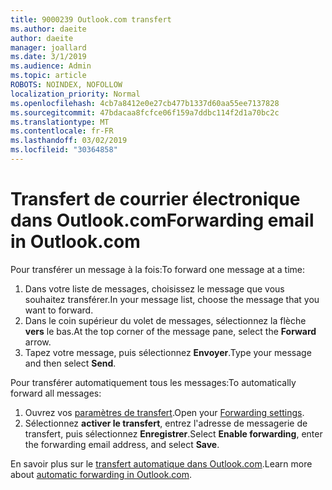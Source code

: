 ```yaml
---
title: 9000239 Outlook.com transfert
ms.author: daeite
author: daeite
manager: joallard
ms.date: 3/1/2019
ms.audience: Admin
ms.topic: article
ROBOTS: NOINDEX, NOFOLLOW
localization_priority: Normal
ms.openlocfilehash: 4cb7a8412e0e27cb477b1337d60aa55ee7137828
ms.sourcegitcommit: 47bdacaa8fcfce06f159a7ddbc114f2d1a70bc2c
ms.translationtype: MT
ms.contentlocale: fr-FR
ms.lasthandoff: 03/02/2019
ms.locfileid: "30364858"
---
```

# <a name="forwarding-email-in-outlookcom"></a><span data-ttu-id="0890d-102">Transfert de courrier électronique dans Outlook.com</span><span class="sxs-lookup"><span data-stu-id="0890d-102">Forwarding email in Outlook.com</span></span>

<span data-ttu-id="0890d-103">Pour transférer un message à la fois:</span><span class="sxs-lookup"><span data-stu-id="0890d-103">To forward one message at a time:</span></span>

1. <span data-ttu-id="0890d-104">Dans votre liste de messages, choisissez le message que vous souhaitez transférer.</span><span class="sxs-lookup"><span data-stu-id="0890d-104">In your message list, choose the message that you want to forward.</span></span>
2. <span data-ttu-id="0890d-105">Dans le coin supérieur du volet de messages, sélectionnez la flèche **vers** le bas.</span><span class="sxs-lookup"><span data-stu-id="0890d-105">At the top corner of the message pane, select the **Forward** arrow.</span></span>
3. <span data-ttu-id="0890d-106">Tapez votre message, puis sélectionnez **Envoyer**.</span><span class="sxs-lookup"><span data-stu-id="0890d-106">Type your message and then select **Send**.</span></span>

<span data-ttu-id="0890d-107">Pour transférer automatiquement tous les messages:</span><span class="sxs-lookup"><span data-stu-id="0890d-107">To automatically forward all messages:</span></span>

1. <span data-ttu-id="0890d-108">Ouvrez vos [paramètres de transfert](https://outlook.live.com/mail/options/mail/forwarding/forwardingOption).</span><span class="sxs-lookup"><span data-stu-id="0890d-108">Open your [Forwarding settings](https://outlook.live.com/mail/options/mail/forwarding/forwardingOption).</span></span>
2. <span data-ttu-id="0890d-109">Sélectionnez **activer le transfert**, entrez l'adresse de messagerie de transfert, puis sélectionnez **Enregistrer**.</span><span class="sxs-lookup"><span data-stu-id="0890d-109">Select **Enable forwarding**, enter the forwarding email address, and select **Save**.</span></span>

<span data-ttu-id="0890d-110">En savoir plus sur le [transfert automatique dans Outlook.com](https://support.office.com/article/6246987c-6c8f-4144-b255-14fc07007dad).</span><span class="sxs-lookup"><span data-stu-id="0890d-110">Learn more about [automatic forwarding in Outlook.com](https://support.office.com/article/6246987c-6c8f-4144-b255-14fc07007dad).</span></span>